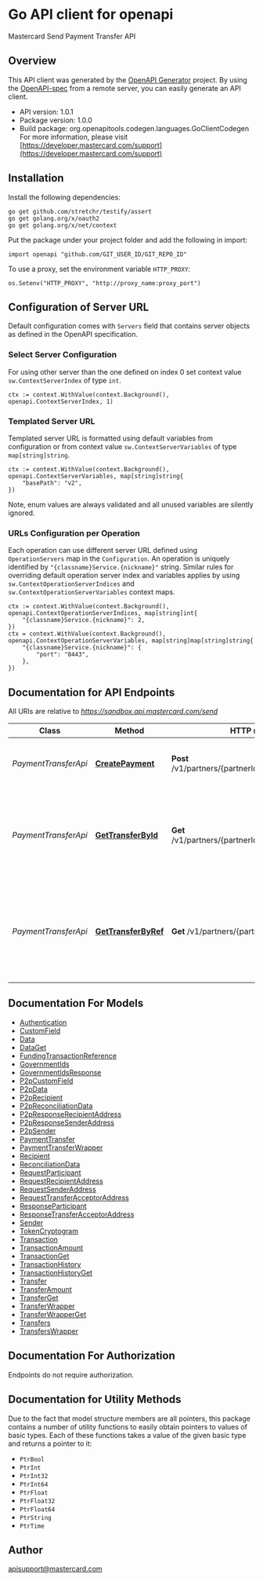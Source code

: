# Go API client for openapi

Mastercard Send Payment Transfer API

## Overview
This API client was generated by the [OpenAPI Generator](https://openapi-generator.tech) project.  By using the [OpenAPI-spec](https://www.openapis.org/) from a remote server, you can easily generate an API client.

- API version: 1.0.1
- Package version: 1.0.0
- Build package: org.openapitools.codegen.languages.GoClientCodegen
For more information, please visit [https://developer.mastercard.com/support](https://developer.mastercard.com/support)

## Installation

Install the following dependencies:

```shell
go get github.com/stretchr/testify/assert
go get golang.org/x/oauth2
go get golang.org/x/net/context
```

Put the package under your project folder and add the following in import:

```golang
import openapi "github.com/GIT_USER_ID/GIT_REPO_ID"
```

To use a proxy, set the environment variable `HTTP_PROXY`:

```golang
os.Setenv("HTTP_PROXY", "http://proxy_name:proxy_port")
```

## Configuration of Server URL

Default configuration comes with `Servers` field that contains server objects as defined in the OpenAPI specification.

### Select Server Configuration

For using other server than the one defined on index 0 set context value `sw.ContextServerIndex` of type `int`.

```golang
ctx := context.WithValue(context.Background(), openapi.ContextServerIndex, 1)
```

### Templated Server URL

Templated server URL is formatted using default variables from configuration or from context value `sw.ContextServerVariables` of type `map[string]string`.

```golang
ctx := context.WithValue(context.Background(), openapi.ContextServerVariables, map[string]string{
	"basePath": "v2",
})
```

Note, enum values are always validated and all unused variables are silently ignored.

### URLs Configuration per Operation

Each operation can use different server URL defined using `OperationServers` map in the `Configuration`.
An operation is uniquely identified by `"{classname}Service.{nickname}"` string.
Similar rules for overriding default operation server index and variables applies by using `sw.ContextOperationServerIndices` and `sw.ContextOperationServerVariables` context maps.

```
ctx := context.WithValue(context.Background(), openapi.ContextOperationServerIndices, map[string]int{
	"{classname}Service.{nickname}": 2,
})
ctx = context.WithValue(context.Background(), openapi.ContextOperationServerVariables, map[string]map[string]string{
	"{classname}Service.{nickname}": {
		"port": "8443",
	},
})
```

## Documentation for API Endpoints

All URIs are relative to *https://sandbox.api.mastercard.com/send*

Class | Method | HTTP request | Description
------------ | ------------- | ------------- | -------------
*PaymentTransferApi* | [**CreatePayment**](docs/PaymentTransferApi.md#createpayment) | **Post** /v1/partners/{partnerId}/transfers/payment | Create a payment transfer (Payment Transaction) to send funds to a recipient
*PaymentTransferApi* | [**GetTransferById**](docs/PaymentTransferApi.md#gettransferbyid) | **Get** /v1/partners/{partnerId}/transfers/{transferId} | Retrieve details of a payment transfer, including latest status, by using the transfer ID that was returned when you created the transfer
*PaymentTransferApi* | [**GetTransferByRef**](docs/PaymentTransferApi.md#gettransferbyref) | **Get** /v1/partners/{partnerId}/transfers | Retrieve details of a payment transfer, including latest status, by using the transfer_reference value you provided when you created the transfer


## Documentation For Models

 - [Authentication](docs/Authentication.md)
 - [CustomField](docs/CustomField.md)
 - [Data](docs/Data.md)
 - [DataGet](docs/DataGet.md)
 - [FundingTransactionReference](docs/FundingTransactionReference.md)
 - [GovernmentIds](docs/GovernmentIds.md)
 - [GovernmentIdsResponse](docs/GovernmentIdsResponse.md)
 - [P2pCustomField](docs/P2pCustomField.md)
 - [P2pData](docs/P2pData.md)
 - [P2pRecipient](docs/P2pRecipient.md)
 - [P2pReconciliationData](docs/P2pReconciliationData.md)
 - [P2pResponseRecipientAddress](docs/P2pResponseRecipientAddress.md)
 - [P2pResponseSenderAddress](docs/P2pResponseSenderAddress.md)
 - [P2pSender](docs/P2pSender.md)
 - [PaymentTransfer](docs/PaymentTransfer.md)
 - [PaymentTransferWrapper](docs/PaymentTransferWrapper.md)
 - [Recipient](docs/Recipient.md)
 - [ReconciliationData](docs/ReconciliationData.md)
 - [RequestParticipant](docs/RequestParticipant.md)
 - [RequestRecipientAddress](docs/RequestRecipientAddress.md)
 - [RequestSenderAddress](docs/RequestSenderAddress.md)
 - [RequestTransferAcceptorAddress](docs/RequestTransferAcceptorAddress.md)
 - [ResponseParticipant](docs/ResponseParticipant.md)
 - [ResponseTransferAcceptorAddress](docs/ResponseTransferAcceptorAddress.md)
 - [Sender](docs/Sender.md)
 - [TokenCryptogram](docs/TokenCryptogram.md)
 - [Transaction](docs/Transaction.md)
 - [TransactionAmount](docs/TransactionAmount.md)
 - [TransactionGet](docs/TransactionGet.md)
 - [TransactionHistory](docs/TransactionHistory.md)
 - [TransactionHistoryGet](docs/TransactionHistoryGet.md)
 - [Transfer](docs/Transfer.md)
 - [TransferAmount](docs/TransferAmount.md)
 - [TransferGet](docs/TransferGet.md)
 - [TransferWrapper](docs/TransferWrapper.md)
 - [TransferWrapperGet](docs/TransferWrapperGet.md)
 - [Transfers](docs/Transfers.md)
 - [TransfersWrapper](docs/TransfersWrapper.md)


## Documentation For Authorization

 Endpoints do not require authorization.


## Documentation for Utility Methods

Due to the fact that model structure members are all pointers, this package contains
a number of utility functions to easily obtain pointers to values of basic types.
Each of these functions takes a value of the given basic type and returns a pointer to it:

* `PtrBool`
* `PtrInt`
* `PtrInt32`
* `PtrInt64`
* `PtrFloat`
* `PtrFloat32`
* `PtrFloat64`
* `PtrString`
* `PtrTime`

## Author

apisupport@mastercard.com


